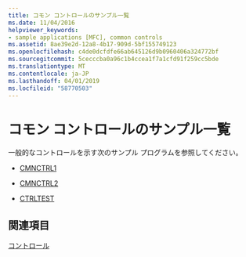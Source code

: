 ```yaml
---
title: コモン コントロールのサンプル一覧
ms.date: 11/04/2016
helpviewer_keywords:
- sample applications [MFC], common controls
ms.assetid: 8ae39e2d-12a8-4b17-909d-5bf155749123
ms.openlocfilehash: c4de0dcfdfe66ab645126d9b0960406a324772bf
ms.sourcegitcommit: 5cecccba0a96c1b4ccea1f7a1cfd91f259cc5bde
ms.translationtype: MT
ms.contentlocale: ja-JP
ms.lasthandoff: 04/01/2019
ms.locfileid: "58770503"
---
```

# <a name="common-control-sample-list"></a>コモン コントロールのサンプル一覧

一般的なコントロールを示す次のサンプル プログラムを参照してください。

- [CMNCTRL1](../overview/visual-cpp-samples.md)

- [CMNCTRL2](../overview/visual-cpp-samples.md)

- [CTRLTEST](../overview/visual-cpp-samples.md)

## <a name="see-also"></a>関連項目

[コントロール](../mfc/controls-mfc.md)
